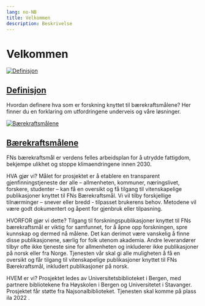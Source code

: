 ```yaml
---
lang: no-NB
title: Velkommen
description: Beskrivelse
---
```


# Velkommen

<div class="cards">
  <div class="card">
    <div class="image">
      <a href="/definisjon"><img src="/images/image_r4sdg_500x450.png" alt="Definisjon"></a>
    </div>
    <div class="content">
      <h2><a href="/definsjon">Definisjon</a></h2>
      <p>Hvordan definere hva som er forskning knyttet til bærekraftsmålene? Her finner du en forklaring om utfordringene underveis og våre løsninger.</p>
    </div>
  </div>

  <div class="card">
    <div class="image">
      <a href="/baerekraftsmaalene"><img src="/images/image_berekraftshjulet_500x450.png" alt="Bærekraftsmålene"></a>
    </div>
    <div class="content">
      <h2><a href="/baerekraftsmaalene">Bærekraftsmålene</a></h2>
      <p>FNs bærekraftsmål er verdens felles arbeidsplan for å utrydde fattigdom, bekjempe ulikhet og stoppe klimaendringene innen 2030.</p>
    </div>
  </div>
</div>

HVA gjør vi? Målet for prosjektet er å etablere en transparent gjenfinningstjeneste der alle – allmenheten, kommuner, næringslivet, forskere, studenter – kan få en oversikt og få tilgang til vitenskapelige publikasjoner knyttet til FNs Bærekraftsmål. Vi vil tilby forskjellige tilnærminger – snever eller bredd - tilpasset brukerens behov. Metodene vil være godt dokumentert og åpent for gjenbruk eller tilpasning.

HVORFOR gjør vi dette? Tilgang til forskningspublikasjoner knyttet til FNs bærekraftsmål er viktig for samfunnet, for å åpne opp forskningen, spre kunnskap og dermed nå målene. Det kan derimot være vanskelig å finne disse publikasjonene, særlig for folk utenom akademia. Andre leverandører tilbyr ofte ikke tjeneste sine for allmenheten og inkluderer ikke publikasjoner på norsk eller fra Norge. Tjenesten vår skal gi alle muligheten å få en oversikt og får tilgang til vitenskapelige publikasjoner knyttet til FNs Bærekraftsmål, inkludert publikasjoner på norsk.

HVEM er vi? Prosjektet ledes av Universitetsbiblioteket i Bergen, med partnere bibliotekene fra Høyskolen i Bergen og Universitetet i Stavanger. Prosjektet får støtte fra Najsonalbiblioteket. Tjenesten skal komme på plass ila 2022 .
